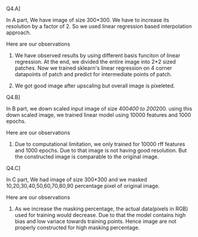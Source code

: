 
Q4.A]

In A part, We have image of size 300*300. We have to increase its resolution by a factor of 2. So we used linear regression based interpolation approach. 

Here are our observations

   1) We have observed results by using different basis funciton of linear regression. At the end, we divided the entire image into 2*2 sized patches. Now we trained sklearn's 
      linear regression on 4 corner datapoints of patch and predict for intermediate points of patch. 

   2) We got good image after upscaling but overall image is pixeleted. 


Q4.B]


In B part, we down scaled input image of size 400*400 to 200*200. using this down scaled image, we trained linear model using 10000 features and 1000 epochs. 

Here are our observations


1) Due to computational limitation, we only trained for 10000 rff features and 1000 epochs. Due to that image is not having good resolution. But the constructed image is comparable to the original image. 


Q4.C]


In C part, We had image of size 300*300 and we masked 10,20,30,40,50,60,70,80,90 percentage pixel of original image. 

Here are our observations

1) As we increase the masking percentage, the actual data(pixels in RGB) used for training would decrease. Due to that the model contains high bias and low variace towards training points. 
Hence image are not properly constructed for high masking percentage.



